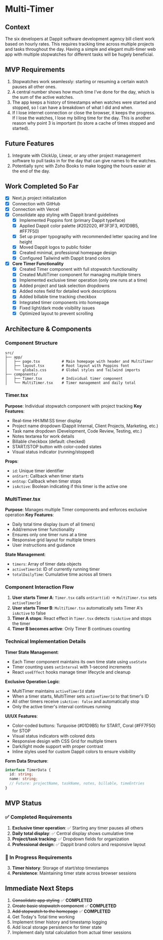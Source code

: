# Multi-Timer

## Context

The six developers at Dappit software development agency bill client work based on hourly rates. This requires tracking time across multiple projects and tasks throughout the day. Having a simple and elegant multi-timer web app with multiple stopwatches for different tasks will be hugely beneficial.

## MVP Requirements

1. Stopwatches work seamlessly: starting or resuming a certain watch pauses all other ones.
2. A central number shows how much time I’ve done for the day, which is the sum of the active watches.
3. The app keeps a history of timestamps when watches were started and stopped, so I can have a breakdown of what I did and when.
4. If I lose internet connection or close the browser, it keeps the progress. If I lose the watches, I lose my billing time for the day. This is another reason why point 3 is important (to store a cache of times stopped and started).

## Future Features

1. Integrate with ClickUp, Linear, or any other project management software to pull tasks in for the day that can give names to the watches.
2. Potentially sync with Zoho Books to make logging the hours easier at the end of the day.

## Work Completed So Far

- [x] Next.js project initialization
- [x] Connection with GitHub
- [x] Connection with Vercel
- [x] Consolidate app styling with Dappit brand guidelines
  - [x] Implemented Poppins font (primary Dappit typeface)
  - [x] Applied Dappit color palette (#202020, #F3F3F3, #01D9B5, #FF7F50)
  - [x] Set up proper typography with recommended letter spacing and line height
  - [x] Moved Dappit logos to public folder
  - [x] Created minimal, professional homepage design
  - [x] Configured Tailwind with Dappit brand colors
- [x] **Core Timer Functionality**
  - [x] Created Timer component with full stopwatch functionality
  - [x] Created MultiTimer component for managing multiple timers
  - [x] Implemented exclusive timer operation (only one runs at a time)
  - [x] Added project and task selection dropdowns
  - [x] Added notes field for detailed work descriptions
  - [x] Added billable time tracking checkbox
  - [x] Integrated timer components into homepage
  - [x] Fixed light/dark mode visibility issues
  - [x] Optimized layout to prevent scrolling

## Architecture & Components

### Component Structure
```
src/
├── app/
│   ├── page.tsx          # Main homepage with header and MultiTimer
│   ├── layout.tsx        # Root layout with Poppins font
│   └── globals.css       # Global styles and Tailwind imports
├── components/
│   ├── Timer.tsx         # Individual timer component
│   └── MultiTimer.tsx    # Timer management and daily total
```

### Timer.tsx
**Purpose**: Individual stopwatch component with project tracking
**Key Features**:
- Real-time HH:MM:SS timer display
- Project name dropdown (Dappit Internal, Client Projects, Marketing, etc.)
- Task name dropdown (Development, Code Review, Testing, etc.)
- Notes textarea for work details
- Billable checkbox (default: checked)
- START/STOP button with color-coded states
- Visual status indicator (running/stopped)

**Props**:
- `id`: Unique timer identifier
- `onStart`: Callback when timer starts
- `onStop`: Callback when timer stops  
- `isActive`: Boolean indicating if this timer is the active one

### MultiTimer.tsx
**Purpose**: Manages multiple Timer components and enforces exclusive operation
**Key Features**:
- Daily total time display (sum of all timers)
- Add/remove timer functionality
- Ensures only one timer runs at a time
- Responsive grid layout for multiple timers
- User instructions and guidance

**State Management**:
- `timers`: Array of timer data objects
- `activeTimerId`: ID of currently running timer
- `totalDailyTime`: Cumulative time across all timers

### Component Interaction Flow
1. **User starts Timer A**: `Timer.tsx` calls `onStart(id)` → `MultiTimer.tsx` sets `activeTimerId`
2. **User starts Timer B**: `MultiTimer.tsx` automatically sets Timer A's `isActive` to false
3. **Timer A stops**: React effect in `Timer.tsx` detects `!isActive` and stops the timer
4. **Timer B becomes active**: Only Timer B continues counting

### Technical Implementation Details

**Timer State Management**:
- Each Timer component maintains its own time state using `useState`
- Timer counting uses `setInterval` with 1-second increments
- React `useEffect` hooks manage timer lifecycle and cleanup

**Exclusive Operation Logic**:
- MultiTimer maintains `activeTimerId` state
- When a timer starts, MultiTimer sets `activeTimerId` to that timer's ID
- All other timers receive `isActive: false` and automatically stop
- Only the active timer's interval continues running

**UI/UX Features**:
- Color-coded buttons: Turquoise (#01D9B5) for START, Coral (#FF7F50) for STOP
- Visual status indicators with colored dots
- Responsive design with CSS Grid for multiple timers
- Dark/light mode support with proper contrast
- Inline styles used for custom Dappit colors to ensure visibility

**Form Data Structure**:
```typescript
interface TimerData {
  id: string;
  name: string;
  // Future: projectName, taskName, notes, billable, timeEntries
}
```

## MVP Status

### ✅ Completed Requirements
1. **Exclusive timer operation**: ✅ Starting any timer pauses all others
2. **Daily total display**: ✅ Central display shows cumulative time
3. **Project/task tracking**: ✅ Dropdown fields for organization
4. **Professional design**: ✅ Dappit brand colors and responsive layout

### 🔄 In Progress Requirements
3. **Timer history**: Storage of start/stop timestamps
4. **Persistence**: Maintaining timer state across browser sessions

## Immediate Next Steps

1. ~~Consolidate app styling~~ ✅ **COMPLETED**
2. ~~Create basic stopwatch component~~ ✅ **COMPLETED**
3. ~~Add stopwatch to the homepage~~ ✅ **COMPLETED**
4. Get Today's Total time working
5. Implement timer history and timestamp logging
6. Add local storage persistence for timer state
7. Implement daily total calculation from actual timer sessions
